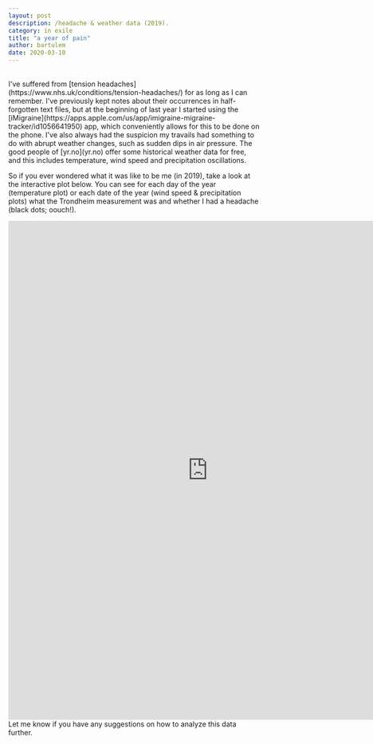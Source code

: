 ```yaml
---
layout: post
description: /headache & weather data (2019).
category: in exile
title: "a year of pain"
author: bartulem
date: 2020-03-10
---
```

<br/>
I've suffered from [tension headaches](https://www.nhs.uk/conditions/tension-headaches/) for as long as I can remember. I've previously kept notes about their occurrences in half-forgotten text files, but at the beginning of last year I started using the [iMigraine](https://apps.apple.com/us/app/imigraine-migraine-tracker/id1056641950) app, which conveniently allows for this to be done on the phone. I've also always had the suspicion my travails had something to do with abrupt weather changes, such as sudden dips in air pressure. The good people of [yr.no](yr.no) offer some historical weather data for free, and this includes temperature, wind speed and precipitation oscillations.

So if you ever wondered what it was like to be me (in 2019), take a look at the interactive plot below. You can see for each day of the year (temperature plot) or each date of the year (wind speed & precipitation plots) what the Trondheim measurement was and whether I had a headache (black dots; oouch!).

<p class="text-center">
  <iframe src="https://chart-studio.plot.ly/~bartulm/10?link=false" width="800" height="1000" align="left" frameborder="0" scrolling="no"></iframe>
</p>

<br/>
Let me know if you have any suggestions on how to analyze this data further. 
